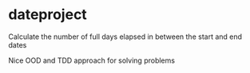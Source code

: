 # dateproject
Calculate the number of full days elapsed in between the start and end dates 

Nice OOD and TDD approach for solving problems 
